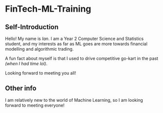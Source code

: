 # FinTech-ML-Training

## Self-Introduction

Hello! My name is _Ian_. I am a Year 2 Computer Science and Statistics student, and my interests as far as ML goes are more towards financial modelling and algorithmic trading.

A fun fact about myself is that I used to drive competitive go-kart in the past _(when I had time lol)_.

Looking forward to meeting you all!

## Other info

I am relatively new to the world of Machine Learning, so I am looking forward to meeting everyone!
